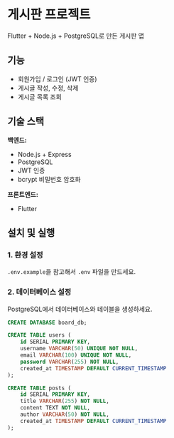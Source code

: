 # 게시판 프로젝트

Flutter + Node.js + PostgreSQL로 만든 게시판 앱

## 기능
- 회원가입 / 로그인 (JWT 인증)
- 게시글 작성, 수정, 삭제
- 게시글 목록 조회

## 기술 스택
**백엔드:**
- Node.js + Express
- PostgreSQL
- JWT 인증
- bcrypt 비밀번호 암호화

**프론트엔드:**
- Flutter

## 설치 및 실행

### 1. 환경 설정
`.env.example`을 참고해서 `.env` 파일을 만드세요.

### 2. 데이터베이스 설정
PostgreSQL에서 데이터베이스와 테이블을 생성하세요.
```sql
CREATE DATABASE board_db;

CREATE TABLE users (
    id SERIAL PRIMARY KEY,
    username VARCHAR(50) UNIQUE NOT NULL,
    email VARCHAR(100) UNIQUE NOT NULL,
    password VARCHAR(255) NOT NULL,
    created_at TIMESTAMP DEFAULT CURRENT_TIMESTAMP
);

CREATE TABLE posts (
    id SERIAL PRIMARY KEY,
    title VARCHAR(255) NOT NULL,
    content TEXT NOT NULL,
    author VARCHAR(50) NOT NULL,
    created_at TIMESTAMP DEFAULT CURRENT_TIMESTAMP
);